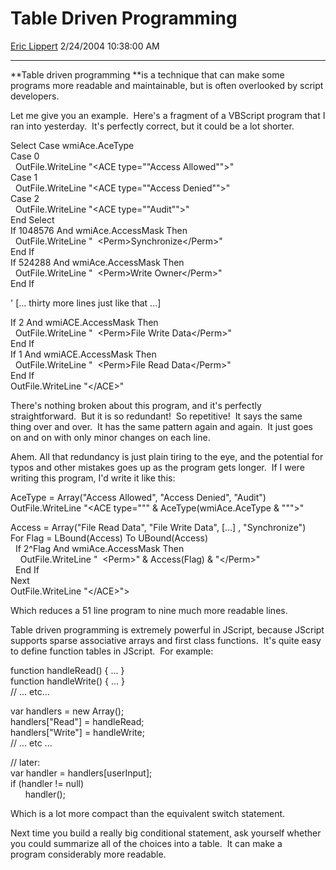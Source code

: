 # Table Driven Programming

[Eric Lippert](https://social.msdn.microsoft.com/profile/Eric%20Lippert) 2/24/2004 10:38:00 AM

-----

 

**Table driven programming **is a technique that can make some programs more readable and maintainable, but is often overlooked by script developers. 

Let me give you an example.  Here's a fragment of a VBScript program that I ran into yesterday.  It's perfectly correct, but it could be a lot shorter. 

Select Case wmiAce.AceType  
Case 0  
  OutFile.WriteLine "\<ACE type=""Access Allowed""\>"  
Case 1  
  OutFile.WriteLine "\<ACE type=""Access Denied""\>"  
Case 2   
  OutFile.WriteLine "\<ACE type=""Audit""\>"  
End Select  
If 1048576 And wmiAce.AccessMask Then   
  OutFile.WriteLine "  \<Perm\>Synchronize\</Perm\>"  
End If  
If 524288 And wmiAce.AccessMask Then  
  OutFile.WriteLine "  \<Perm\>Write Owner\</Perm\>"  
End If 

' \[... thirty more lines just like that ...\] 

If 2 And wmiACE.AccessMask Then  
  OutFile.WriteLine "  \<Perm\>File Write Data\</Perm\>"  
End If  
If 1 And wmiACE.AccessMask Then  
  OutFile.WriteLine "  \<Perm\>File Read Data\</Perm\>"  
End If  
OutFile.WriteLine "\</ACE\>" 

There's nothing broken about this program, and it's perfectly straightforward.  But it is so redundant\!  So repetitive\!  It says the same thing over and over.  It has the same pattern again and again.  It just goes on and on with only minor changes on each line.

Ahem. All that redundancy is just plain tiring to the eye, and the potential for typos and other mistakes goes up as the program gets longer.  If I were writing this program, I'd write it like this: 

AceType = Array("Access Allowed", "Access Denied", "Audit")  
OutFile.WriteLine "\<ACE type=""" & AceType(wmiAce.AceType & """\>"  
  
Access = Array("File Read Data", "File Write Data", \[...\] , "Synchronize")  
For Flag = LBound(Access) To UBound(Access)  
  If 2^Flag And wmiAce.AccessMask Then  
    OutFile.WriteLine "  \<Perm\>" & Access(Flag) & "\</Perm\>"  
  End If  
Next  
OutFile.WriteLine "\</ACE\>"\>

Which reduces a 51 line program to nine much more readable lines.  

Table driven programming is extremely powerful in JScript, because JScript supports sparse associative arrays and first class functions.  It's quite easy to define function tables in JScript.  For example: 

function handleRead() { ... }  
function handleWrite() { ... }    
// ... etc… 

var handlers = new Array();  
handlers\["Read"\] = handleRead;  
handlers\["Write"\] = handleWrite;  
// ... etc ... 

// later:  
var handler = handlers\[userInput\];  
if (handler \!= null)  
      handler(); 

Which is a lot more compact than the equivalent switch statement.  

Next time you build a really big conditional statement, ask yourself whether you could summarize all of the choices into a table.  It can make a program considerably more readable.

